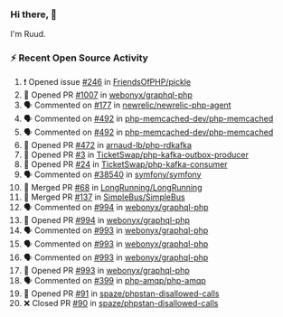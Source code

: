 ### Hi there, 👋

I'm Ruud.
 
### :zap: Recent Open Source Activity

<!--START_SECTION:activity-->
1. ❗️ Opened issue [#246](https://github.com/FriendsOfPHP/pickle/issues/246) in [FriendsOfPHP/pickle](https://github.com/FriendsOfPHP/pickle)
2. 💪 Opened PR [#1007](https://github.com/webonyx/graphql-php/pull/1007) in [webonyx/graphql-php](https://github.com/webonyx/graphql-php)
3. 🗣 Commented on [#177](https://github.com/newrelic/newrelic-php-agent/issues/177) in [newrelic/newrelic-php-agent](https://github.com/newrelic/newrelic-php-agent)
4. 🗣 Commented on [#492](https://github.com/php-memcached-dev/php-memcached/issues/492) in [php-memcached-dev/php-memcached](https://github.com/php-memcached-dev/php-memcached)
5. 🗣 Commented on [#492](https://github.com/php-memcached-dev/php-memcached/issues/492) in [php-memcached-dev/php-memcached](https://github.com/php-memcached-dev/php-memcached)
6. 💪 Opened PR [#472](https://github.com/arnaud-lb/php-rdkafka/pull/472) in [arnaud-lb/php-rdkafka](https://github.com/arnaud-lb/php-rdkafka)
7. 💪 Opened PR [#3](https://github.com/TicketSwap/php-kafka-outbox-producer/pull/3) in [TicketSwap/php-kafka-outbox-producer](https://github.com/TicketSwap/php-kafka-outbox-producer)
8. 💪 Opened PR [#24](https://github.com/TicketSwap/php-kafka-consumer/pull/24) in [TicketSwap/php-kafka-consumer](https://github.com/TicketSwap/php-kafka-consumer)
9. 🗣 Commented on [#38540](https://github.com/symfony/symfony/issues/38540) in [symfony/symfony](https://github.com/symfony/symfony)
10. 🎉 Merged PR [#68](https://github.com/LongRunning/LongRunning/pull/68) in [LongRunning/LongRunning](https://github.com/LongRunning/LongRunning)
11. 🎉 Merged PR [#137](https://github.com/SimpleBus/SimpleBus/pull/137) in [SimpleBus/SimpleBus](https://github.com/SimpleBus/SimpleBus)
12. 🗣 Commented on [#994](https://github.com/webonyx/graphql-php/issues/994) in [webonyx/graphql-php](https://github.com/webonyx/graphql-php)
13. 💪 Opened PR [#994](https://github.com/webonyx/graphql-php/pull/994) in [webonyx/graphql-php](https://github.com/webonyx/graphql-php)
14. 🗣 Commented on [#993](https://github.com/webonyx/graphql-php/issues/993) in [webonyx/graphql-php](https://github.com/webonyx/graphql-php)
15. 🗣 Commented on [#993](https://github.com/webonyx/graphql-php/issues/993) in [webonyx/graphql-php](https://github.com/webonyx/graphql-php)
16. 🗣 Commented on [#993](https://github.com/webonyx/graphql-php/issues/993) in [webonyx/graphql-php](https://github.com/webonyx/graphql-php)
17. 💪 Opened PR [#993](https://github.com/webonyx/graphql-php/pull/993) in [webonyx/graphql-php](https://github.com/webonyx/graphql-php)
18. 🗣 Commented on [#399](https://github.com/php-amqp/php-amqp/issues/399) in [php-amqp/php-amqp](https://github.com/php-amqp/php-amqp)
19. 💪 Opened PR [#91](https://github.com/spaze/phpstan-disallowed-calls/pull/91) in [spaze/phpstan-disallowed-calls](https://github.com/spaze/phpstan-disallowed-calls)
20. ❌ Closed PR [#90](https://github.com/spaze/phpstan-disallowed-calls/pull/90) in [spaze/phpstan-disallowed-calls](https://github.com/spaze/phpstan-disallowed-calls)
<!--END_SECTION:activity-->
